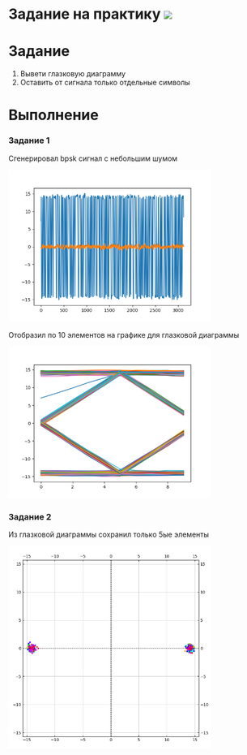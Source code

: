 # Задание на практику ![](https://img.shields.io/badge/Done-green.svg)

# Задание
1. Вывети глазковую диаграмму
2. Оставить от сигнала только отдельные символы


# Выполнение
### Задание 1

Сгенерировал bpsk сигнал с небольшим шумом       

<img src="./photo/3.png" width="400" />     



Отобразил по 10 элементов на графике для глазковой диаграммы  

<img src="./photo/2.png" width="400" />


### Задание 2

Из глазковой диаграммы сохранил только 5ые элементы    

<img src="./photo/1.png" width="400" />